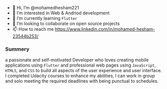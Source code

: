 - 👋 Hi, I’m @mohamedhesham221
- 👀 I’m interested in Web & Andriod development
- 🌱 I’m currently learning `Flutter`
- 💞️ I’m looking to collaborate on open source projects
- 📫 How to reach me https://www.linkedin.com/in/mohamed-hesham-23544b253/

### Summery
a passionate and self-motivated Developer who loves creating mobile applications using `Flutter` and professional web pages using `JavaScript`, `HTML5`, and `CSS`  to build all aspects of the user experience and user interface.
I completed Udacity courses to enhance my abilities, I can work in group and solo meeting the required deadlines with being punctual to schedules.

<!---
mohamedhesham221/mohamedhesham221 is a ✨ special ✨ repository because its `README.md` (this file) appears on your GitHub profile.
You can click the Preview link to take a look at your changes.
--->
